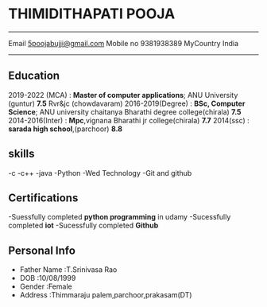 THIMIDITHAPATI POOJA
============

-------------------     ----------------------------
Email                       5poojabujji@gmail.com
Mobile no                   9381938389
MyCountry                   India
-------------------     ----------------------------

Education
---------

2019-2022 (MCA)
:   **Master of computer applications**; ANU University (guntur)
    **7.5** 
    Rvr&jc (chowdavaram)
2016-2019(Degree)
:   **BSc, Computer Science**; ANU university
    chaitanya Bharathi degree college(chirala)
    **7.5**
2014-2016(Inter)
:     **Mpc**,vignana Bharathi jr college(chirala)
      **7.7**
2014(ssc)
:     **sarada high school**,(parchoor)
      **8.8** 

**skills**
----------------------------------------
-c
-c++
-java
-Python
-Wed Technology
-Git and github

**Certifications**
----------------------------------------
-Suessfully completed **python programming** in udamy
-Sucessfully completed **iot** 
-Sucessfully completed **Github**

**Personal Info**
----------------------------------------
- Father Name  :T.Srinivasa Rao
- DOB          :10/08/1999
- Gender       :Female
- Address      :Thimmaraju palem,parchoor,prakasam(DT)   


